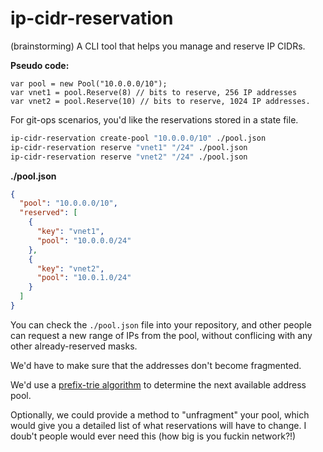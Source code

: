 # ip-cidr-reservation

(brainstorming) A CLI tool that helps you manage and reserve IP CIDRs.

**Pseudo code:**

```
var pool = new Pool("10.0.0.0/10");
var vnet1 = pool.Reserve(8) // bits to reserve, 256 IP addresses
var vnet2 = pool.Reserve(10) // bits to reserve, 1024 IP addresses.
```

For git-ops scenarios, you'd like the reservations stored in a state file.

```bash
ip-cidr-reservation create-pool "10.0.0.0/10" ./pool.json
ip-cidr-reservation reserve "vnet1" "/24" ./pool.json
ip-cidr-reservation reserve "vnet2" "/24" ./pool.json
```

**./pool.json**

```json
{
  "pool": "10.0.0.0/10",
  "reserved": [
    {
      "key": "vnet1",
      "pool": "10.0.0.0/24"
    },
    {
      "key": "vnet2",
      "pool": "10.0.1.0/24"
    }
  ]
}
```

You can check the ```./pool.json``` file into your repository, and other people can request a new range of IPs from the pool, without conflicing with any other already-reserved masks.

We'd have to make sure that the addresses don't become fragmented.

We'd use a [prefix-trie algorithm](https://d34dl0ck.me/rust-bites-cidr-trie/index.html) to determine the next available address pool.

Optionally, we could provide a method to "unfragment" your pool, which would give you a detailed list of what reservations will have to change. I doub't people would ever need this (how big is you fuckin network?!)
